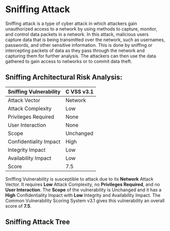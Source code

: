 # Sniffing Attack 

Sniffing attack is a type of cyber attack in which attackers gain unauthorized access to a network by using methods to capture, monitor, and control data packets in a network. In this attack, malicious users capture data that is being transmitted over the network, such as usernames, passwords, and other sensitive information. This is done by sniffing or intercepting packets of data as they pass through the network and capturing them for further analysis. The attackers can then use the data gathered to gain access to networks or to commit data theft.

## Sniffing Architectural Risk Analysis: 

|Sniffing Vulnerability |C VSS v3.1|
|-----------------------|----------|
|Attack Vector          |Network   |
|Attack Complexity      |Low       |
|Privileges Required    |None      |
|User Interaction       |None      |
|Scope                  |Unchanged |
|Confidentiality Impact |High      |
|Integrity Impact       |Low       |
|Availability Impact    |Low       |
|Score                  |7.5       |

Sniffing Vulnerability is susceptible to attack due to its **Network** Attack Vector. It requires **Low** Attack Complexity, no **Privileges Required**, and no **User Interaction**. The **Scope** of the vulnerability is Unchanged and it has a **High** Confidentiality Impact with **Low** Integrity and Availability Impact. The Common Vulnerability Scoring System v3.1 gives this vulnerability an overall score of **7.5**.

## Sniffing Attack Tree